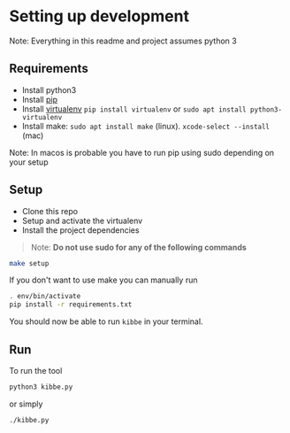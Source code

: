 # Setting up development

Note: Everything in this readme and project assumes python 3

## Requirements

- Install python3
- Install [pip](https://pip.pypa.io/en/stable/installing/sure)
- Install [virtualenv](https://virtualenv.pypa.io/en/latest/installation.html) `pip install virtualenv` or `sudo apt install python3-virtualenv`
- Install make: `sudo apt install make` (linux). `xcode-select --install` (mac)

Note: In macos is probable you have to run pip using sudo depending on your setup

## Setup

- Clone this repo
- Setup and activate the virtualenv
- Install the project dependencies

> Note: **Do not use sudo for any of the following commands**

```bash
make setup
```

If you don't want to use make you can manually run

```bash
. env/bin/activate
pip install -r requirements.txt
```

You should now be able to run `kibbe` in your terminal.

## Run

To run the tool

```bash
python3 kibbe.py
```

or simply

```bash
./kibbe.py
```
